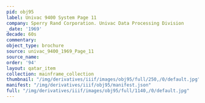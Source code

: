 ```yaml
---
pid: obj95
label: Univac 9400 System Page 11
company: Sperry Rand Corporation. Univac Data Processing Division
_date: '1969'
decade: 60s
commentary:
object_type: brochure
source: univac_9400_1969_Page_11
source_name:
order: '94'
layout: qatar_item
collection: mainframe_collection
thumbnail: "/img/derivatives/iiif/images/obj95/full/250,/0/default.jpg"
manifest: "/img/derivatives/iiif/obj95/manifest.json"
full: "/img/derivatives/iiif/images/obj95/full/1140,/0/default.jpg"
---
```

